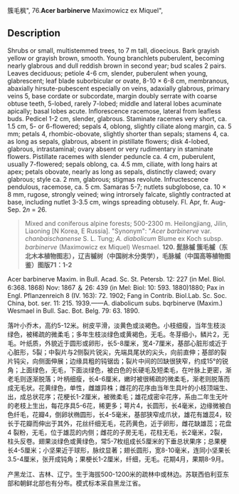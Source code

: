 簇毛枫",
76.**Acer barbinerve** Maximowicz ex Miquel",

## Description
Shrubs or small, multistemmed trees, to 7 m tall, dioecious. Bark grayish yellow or grayish brown, smooth. Young branchlets puberulent, becoming nearly glabrous and dull reddish brown in second year; bud scales 2 pairs. Leaves deciduous; petiole 4-6 cm, slender, puberulent when young, glabrescent; leaf blade suborbicular or ovate, 8-10 × 6-8 cm, membranous, abaxially hirsute-pubescent especially on veins, adaxially glabrous, primary veins 5, base cordate or subcordate, margin doubly serrate with coarse obtuse teeth, 5-lobed, rarely 7-lobed; middle and lateral lobes acuminate apically; basal lobes acute. Inflorescence racemose, lateral from leafless buds. Pedicel 1-2 cm, slender, glabrous. Staminate racemes very short, ca. 1.5 cm, 5- or 6-flowered; sepals 4, oblong, slightly ciliate along margin, ca. 5 mm; petals 4, rhombic-obovate, slightly shorter than sepals; stamens 4, ca. as long as sepals, glabrous, absent in pistillate flowers; disk 4-lobed, glabrous, intrastaminal; ovary absent or very rudimentary in staminate flowers. Pistillate racemes with slender peduncle ca. 4 cm, puberulent, usually 7-flowered; sepals oblong, ca. 4.5 mm, ciliate, with long hairs at apex; petals obovate, nearly as long as sepals, distinctly clawed; ovary glabrous; style ca. 2 mm, glabrous; stigmas revolute. Infructescence pendulous, racemose, ca. 5 cm. Samaras 5-7; nutlets subglobose, ca. 10 × 8 mm, rugose, strongly veined; wing introrsely falcate, slightly contracted at base, including nutlet 3-3.5 cm, wings spreading obtusely. Fl. Apr, fr. Aug-Sep. 2*n* = 26.

> Mixed and coniferous alpine forests; 500-2300 m. Heilongjiang, Jilin, Liaoning [N Korea, E Russia].
  "Synonym": "*Acer barbinerve* var. *chanbaischanense* S. L. Tung; *A. diabolicum* Blume ex Koch subsp. *barbinerve* (Maximowicz ex Miquel) Wesmael.
**120. 髭脉槭 簇毛槭（东北木本植物图志），辽吉槭树（中国树木分类学），毛脉槭（中国高等植物图鉴）图版71：1-2**

Acer barbinerve Maxim. in Bull. Acad. Sc. St. Petersb. 12: 227 (in Mel. Biol. 6:368. 1868) Nov: 1867 ＆ 26: 439 (in Mel: Biol: 10: 593. 1880)1880; Pax in Engl. Pflanzenreich 8 (IV. 163): 72. 1902; Fang in Contrib. Biol.Lab. Sc. Soc. China, bot. ser. 11: 215. 1939.——A. diabolicum subs. bqrbinerve (Maxim.) Wesmael in Bull. Sac. Bot. Belg. 79: 63. 1890.

落叶小乔木，高约5-12米。树皮平滑，淡黄色或淡褐色。小枝细瘦，当年生枝淡绿色，被稀疏的微柔毛；多年生枝淡绿色或黄褐色，无毛。冬芽细小，鳞片2，无毛。叶纸质，外貌近于圆形或卵形，长5-8厘米，宽4-7厘米，基部心脏形或近于心脏形，5裂；中裂片与2侧裂片锐尖，先端具尾状的尖头，向前直伸；基部的裂片钝尖，向侧面伸展；边缘具粗的钝锯齿；裂片中间的凹缺很狭窄，约成15°的锐角；上面绿色，无毛，下面淡绿色，被白色的长硬毛及短柔毛，在叶脉上更密，渐老毛则逐渐脱落；叶柄细瘦，长4-6厘米，嫩时被很稀疏的微柔毛，渐老则脱落而成无毛状。花黄绿色，单性，雌雄异株；雌花的花序由当年生具叶的小枝顶端生、出，成总状花序；花梗长1-2厘米，被微柔毛；雄花成密伞花序，系由二年生无叶的老枝上生出，每花序具5-6花，稀更多；萼片4，长圆形，长4毫米，边缘微被白色纤毛，花瓣4，倒卵状椭圆形，长4-5毫米，基部狭窄成爪状，雄花有雄蕊4，较长于花瓣而伸出于其外，花丝纤细无毛，花药黄色，近于卵形，雌花缺雄蕊；花盘4 裂粉，无毛，位于雄蕊的内侧；雌花的子房无毛，花柱无毛，长2毫米，2裂，柱头反卷。翅果淡绿色或黄绿色，常5-7枚组成长5厘米的下垂总状果序；总果梗长4-5厘米；小坚果近于球形，脉纹显著；翅长圆形，宽8-10毫米，连同小坚果长3.5-4厘米，张开成钝角；果梗长1-2厘米，纤细，无毛。花期4月，果期8-9月。

产黑龙江、吉林、辽宁。生于海拔500-1200米的疏林中或林边。苏联西伯利亚东部和朝鲜北部也有分布。模式标本采自黑龙江省。
